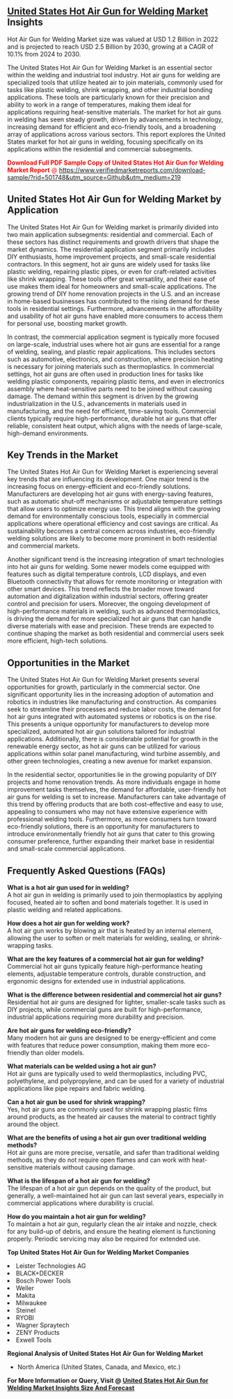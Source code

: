 <h2><a href="https://www.verifiedmarketreports.com/download-sample/?rid=501748&amp;utm_source=Github&amp;utm_medium=219" target="_blank">United States Hot Air Gun for Welding Market</a> Insights</h2><p>Hot Air Gun for Welding Market size was valued at USD 1.2 Billion in 2022 and is projected to reach USD 2.5 Billion by 2030, growing at a CAGR of 10.1% from 2024 to 2030.</p><p><p>The United States Hot Air Gun for Welding Market is an essential sector within the welding and industrial tool industry. Hot air guns for welding are specialized tools that utilize heated air to join materials, commonly used for tasks like plastic welding, shrink wrapping, and other industrial bonding applications. These tools are particularly known for their precision and ability to work in a range of temperatures, making them ideal for applications requiring heat-sensitive materials. The market for hot air guns in welding has seen steady growth, driven by advancements in technology, increasing demand for efficient and eco-friendly tools, and a broadening array of applications across various sectors. This report explores the United States market for hot air guns in welding, focusing specifically on its applications within the residential and commercial subsegments. <p><span class=""><span style="color: #ff0000;"><strong>Download Full PDF Sample Copy of United States Hot Air Gun for Welding Market Report</strong> @ </span><a href="https://www.verifiedmarketreports.com/download-sample/?rid=501748&amp;utm_source=Github&amp;utm_medium=219" target="_blank">https://www.verifiedmarketreports.com/download-sample/?rid=501748&amp;utm_source=Github&amp;utm_medium=219</a></span></p></p> <h2>United States Hot Air Gun for Welding Market by Application</h2> <p>The United States Hot Air Gun for Welding market is primarily divided into two main application subsegments: residential and commercial. Each of these sectors has distinct requirements and growth drivers that shape the market dynamics. The residential application segment primarily includes DIY enthusiasts, home improvement projects, and small-scale residential contractors. In this segment, hot air guns are widely used for tasks like plastic welding, repairing plastic pipes, or even for craft-related activities like shrink wrapping. These tools offer great versatility, and their ease of use makes them ideal for homeowners and small-scale applications. The growing trend of DIY home renovation projects in the U.S. and an increase in home-based businesses has contributed to the rising demand for these tools in residential settings. Furthermore, advancements in the affordability and usability of hot air guns have enabled more consumers to access them for personal use, boosting market growth. <p>In contrast, the commercial application segment is typically more focused on large-scale, industrial uses where hot air guns are essential for a range of welding, sealing, and plastic repair applications. This includes sectors such as automotive, electronics, and construction, where precision heating is necessary for joining materials such as thermoplastics. In commercial settings, hot air guns are often used in production lines for tasks like welding plastic components, repairing plastic items, and even in electronics assembly where heat-sensitive parts need to be joined without causing damage. The demand within this segment is driven by the growing industrialization in the U.S., advancements in materials used in manufacturing, and the need for efficient, time-saving tools. Commercial clients typically require high-performance, durable hot air guns that offer reliable, consistent heat output, which aligns with the needs of large-scale, high-demand environments. <h2>Key Trends in the Market</h2> <p>The United States Hot Air Gun for Welding Market is experiencing several key trends that are influencing its development. One major trend is the increasing focus on energy-efficient and eco-friendly solutions. Manufacturers are developing hot air guns with energy-saving features, such as automatic shut-off mechanisms or adjustable temperature settings that allow users to optimize energy use. This trend aligns with the growing demand for environmentally conscious tools, especially in commercial applications where operational efficiency and cost savings are critical. As sustainability becomes a central concern across industries, eco-friendly welding solutions are likely to become more prominent in both residential and commercial markets.</p> <p>Another significant trend is the increasing integration of smart technologies into hot air guns for welding. Some newer models come equipped with features such as digital temperature controls, LCD displays, and even Bluetooth connectivity that allows for remote monitoring or integration with other smart devices. This trend reflects the broader move toward automation and digitalization within industrial sectors, offering greater control and precision for users. Moreover, the ongoing development of high-performance materials in welding, such as advanced thermoplastics, is driving the demand for more specialized hot air guns that can handle diverse materials with ease and precision. These trends are expected to continue shaping the market as both residential and commercial users seek more efficient, high-tech solutions. <h2>Opportunities in the Market</h2> <p>The United States Hot Air Gun for Welding Market presents several opportunities for growth, particularly in the commercial sector. One significant opportunity lies in the increasing adoption of automation and robotics in industries like manufacturing and construction. As companies seek to streamline their processes and reduce labor costs, the demand for hot air guns integrated with automated systems or robotics is on the rise. This presents a unique opportunity for manufacturers to develop more specialized, automated hot air gun solutions tailored for industrial applications. Additionally, there is considerable potential for growth in the renewable energy sector, as hot air guns can be utilized for various applications within solar panel manufacturing, wind turbine assembly, and other green technologies, creating a new avenue for market expansion. <p>In the residential sector, opportunities lie in the growing popularity of DIY projects and home renovation trends. As more individuals engage in home improvement tasks themselves, the demand for affordable, user-friendly hot air guns for welding is set to increase. Manufacturers can take advantage of this trend by offering products that are both cost-effective and easy to use, appealing to consumers who may not have extensive experience with professional welding tools. Furthermore, as more consumers turn toward eco-friendly solutions, there is an opportunity for manufacturers to introduce environmentally friendly hot air guns that cater to this growing consumer preference, further expanding their market base in residential and small-scale commercial applications.</p> <h2>Frequently Asked Questions (FAQs)</h2> <p><strong>What is a hot air gun used for in welding?</strong><br> A hot air gun in welding is primarily used to join thermoplastics by applying focused, heated air to soften and bond materials together. It is used in plastic welding and related applications.</p> <p><strong>How does a hot air gun for welding work?</strong><br> A hot air gun works by blowing air that is heated by an internal element, allowing the user to soften or melt materials for welding, sealing, or shrink-wrapping tasks.</p> <p><strong>What are the key features of a commercial hot air gun for welding?</strong><br> Commercial hot air guns typically feature high-performance heating elements, adjustable temperature controls, durable construction, and ergonomic designs for extended use in industrial applications.</p> <p><strong>What is the difference between residential and commercial hot air guns?</strong><br> Residential hot air guns are designed for lighter, smaller-scale tasks such as DIY projects, while commercial guns are built for high-performance, industrial applications requiring more durability and precision.</p> <p><strong>Are hot air guns for welding eco-friendly?</strong><br> Many modern hot air guns are designed to be energy-efficient and come with features that reduce power consumption, making them more eco-friendly than older models.</p> <p><strong>What materials can be welded using a hot air gun?</strong><br> Hot air guns are typically used to weld thermoplastics, including PVC, polyethylene, and polypropylene, and can be used for a variety of industrial applications like pipe repairs and fabric welding.</p> <p><strong>Can a hot air gun be used for shrink wrapping?</strong><br> Yes, hot air guns are commonly used for shrink wrapping plastic films around products, as the heated air causes the material to contract tightly around the object.</p> <p><strong>What are the benefits of using a hot air gun over traditional welding methods?</strong><br> Hot air guns are more precise, versatile, and safer than traditional welding methods, as they do not require open flames and can work with heat-sensitive materials without causing damage.</p> <p><strong>What is the lifespan of a hot air gun for welding?</strong><br> The lifespan of a hot air gun depends on the quality of the product, but generally, a well-maintained hot air gun can last several years, especially in commercial applications where durability is crucial.</p> <p><strong>How do you maintain a hot air gun for welding?</strong><br> To maintain a hot air gun, regularly clean the air intake and nozzle, check for any build-up of debris, and ensure the heating element is functioning properly. Periodic servicing may also be required for extended use.</p></p><p><strong>Top United States Hot Air Gun for Welding Market Companies</strong></p><div data-test-id=""><p><li>Leister Technologies AG</li><li> BLACK+DECKER</li><li> Bosch Power Tools</li><li> Weller</li><li> Makita</li><li> Milwaukee</li><li> Steinel</li><li> RYOBI</li><li> Wagner Spraytech</li><li> ZENY Products</li><li> Exwell Tools</li></p><div><strong>Regional Analysis of&nbsp;United States Hot Air Gun for Welding Market</strong></div><ul><li dir="ltr"><p dir="ltr">North America&nbsp;(United States, Canada, and Mexico, etc.)</p></li></ul><p><strong>For More Information or Query, Visit @&nbsp;</strong><strong><a href="https://www.verifiedmarketreports.com/product/hot-air-gun-for-welding-market/?utm_source=Github&amp;utm_medium=219" target="_blank">United States Hot Air Gun for Welding Market Insights Size And Forecast</a></strong></p></div>
